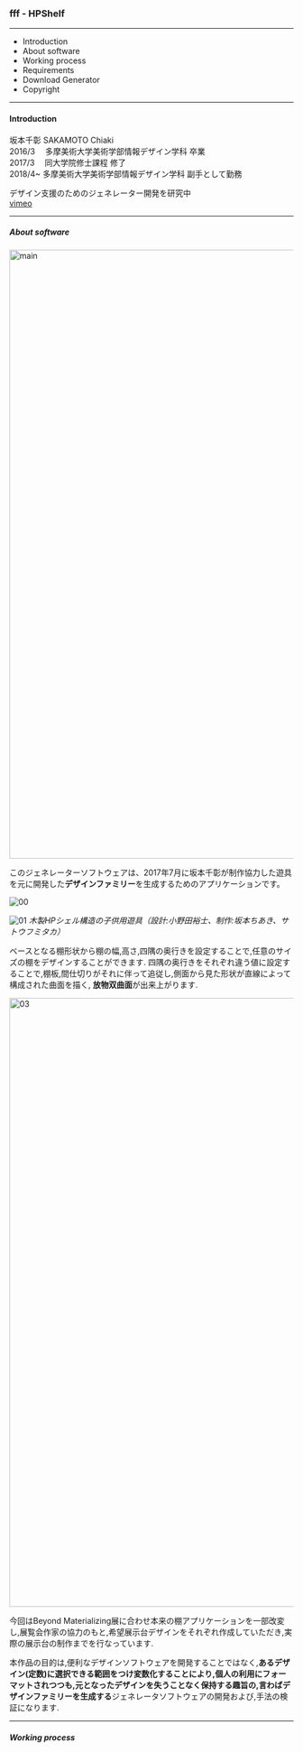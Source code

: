 ### **fff - HPShelf**
***
- Introduction
- About software
- Working process
- Requirements
- Download Generator
- Copyright
***
#### Introduction

坂本千彰 SAKAMOTO Chiaki<br>
2016/3　 多摩美術大学美術学部情報デザイン学科 卒業<br>
2017/3　 同大学院修士課程 修了<br>
2018/4~  多摩美術大学美術学部情報デザイン学科 副手として勤務<br>

デザイン支援のためのジェネレーター開発を研究中<br>
[vimeo](https://vimeo.com/chiaki82k)
***
##### About software
<img width="1080" alt="main" src="https://user-images.githubusercontent.com/22903046/48116550-cd820200-e2a9-11e8-97c3-9aae107312ff.png">

このジェネレーターソフトウェアは、2017年7月に坂本千彰が制作協力した遊具を元に開発した**デザインファミリー**を生成するためのアプリケーションです。

![00](https://user-images.githubusercontent.com/22903046/48116033-2486d780-e2a8-11e8-8392-87d52cc4169c.jpg)

![01](https://user-images.githubusercontent.com/22903046/48116070-42543c80-e2a8-11e8-9022-7d91a0ff5cd8.jpg)
*木製HPシェル構造の子供用遊具（設計:小野田裕士、制作:坂本ちあき、サトウフミタカ）*

ベースとなる棚形状から棚の幅,高さ,四隅の奥行きを設定することで,任意のサイズの棚をデザインすることができます.
四隅の奥行きをそれぞれ違う値に設定することで,棚板,間仕切りがそれに伴って追従し,側面から見た形状が直線によって構成された曲面を描く, **放物双曲面**が出来上がります.

<img width="1080" alt="03" src="https://user-images.githubusercontent.com/22903046/48117243-ee4b5700-e2ab-11e8-9fc2-603ef132b6b4.png">

今回はBeyond Materializing展に合わせ本来の棚アプリケーションを一部改変し,展覧会作家の協力のもと,希望展示台デザインをそれぞれ作成していただき,実際の展示台の制作までを行なっています.

本作品の目的は,便利なデザインソフトウェアを開発することではなく,**あるデザイン(定数)に選択できる範囲をつけ変数化することにより,個人の利用にフォーマットされつつも,元となったデザインを失うことなく保持する趣旨の,言わばデザインファミリーを生成する**ジェネレータソフトウェアの開発および,手法の検証になります.

***
##### Working process

